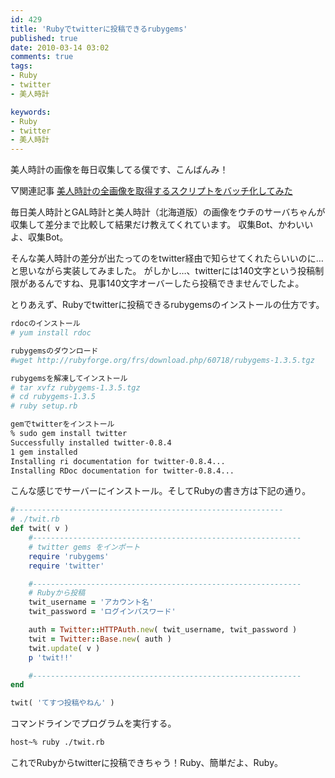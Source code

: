 ```yaml
---
id: 429
title: 'Rubyでtwitterに投稿できるrubygems'
published: true
date: 2010-03-14 03:02
comments: true
tags:
- Ruby
- twitter
- 美人時計

keywords:
- Ruby
- twitter
- 美人時計
---
```

美人時計の画像を毎日収集してる僕です、こんばんみ！

▽関連記事
[美人時計の全画像を取得するスクリプトをバッチ化してみた](http://hiropo.co.uk/archives/331 "美人時計の全画像を取得するスクリプトをバッチ化してみた")

毎日美人時計とGAL時計と美人時計（北海道版）の画像をウチのサーバちゃんが収集して差分まで比較して結果だけ教えてくれています。
収集Bot、かわいいよ、収集Bot。

そんな美人時計の差分が出たってのをtwitter経由で知らせてくれたらいいのに…と思いながら実装してみました。
がしかし…、twitterには140文字という投稿制限があるんですね、見事140文字オーバーしたら投稿できませんでしたよ。

とりあえず、Rubyでtwitterに投稿できるrubygemsのインストールの仕方です。


```sh
rdocのインストール
# yum install rdoc

rubygemsのダウンロード
#wget http://rubyforge.org/frs/download.php/60718/rubygems-1.3.5.tgz

rubygemsを解凍してインストール
# tar xvfz rubygems-1.3.5.tgz
# cd rubygems-1.3.5
# ruby setup.rb

gemでtwitterをインストール
% sudo gem install twitter
Successfully installed twitter-0.8.4
1 gem installed
Installing ri documentation for twitter-0.8.4...
Installing RDoc documentation for twitter-0.8.4...
```

こんな感じでサーバーにインストール。そしてRubyの書き方は下記の通り。


```ruby
#------------------------------------------------------------
# ./twit.rb
def twit( v )
	#------------------------------------------------------------
	# twitter gems をインポート
	require 'rubygems'
	require 'twitter'

	#------------------------------------------------------------
	# Rubyから投稿
	twit_username = 'アカウント名'
	twit_password = 'ログインパスワード'

	auth = Twitter::HTTPAuth.new( twit_username, twit_password )
	twit = Twitter::Base.new( auth )
	twit.update( v )
	p 'twit!!'

	#------------------------------------------------------------
end

twit( 'てすつ投稿やねん' )
```

コマンドラインでプログラムを実行する。


```sh
host~% ruby ./twit.rb
```


これでRubyからtwitterに投稿できちゃう！Ruby、簡単だよ、Ruby。
